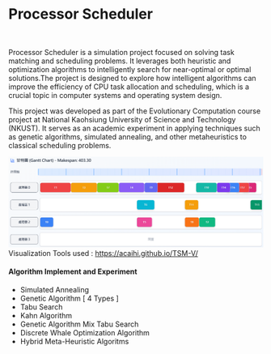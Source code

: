 # Processor Scheduler



<br>

Processor Scheduler is a simulation project focused on solving  task matching and scheduling problems. It leverages both heuristic and optimization algorithms to intelligently search for near-optimal or optimal solutions.The project is designed to explore how intelligent algorithms can improve the efficiency of CPU task allocation and scheduling, which is a crucial topic in computer systems and operating system design.

This project was developed as part of the Evolutionary Computation course project at National Kaohsiung University of Science and Technology (NKUST). It serves as an academic experiment in applying techniques such as genetic algorithms, simulated annealing, and other metaheuristics to classical scheduling problems.

![image](__/Gantt_Demo.png)
Visualization Tools used : https://acaihi.github.io/TSM-V/

#### Algorithm Implement and Experiment

* Simulated Annealing
* Genetic Algorithm [ 4 Types ]
* Tabu Search
* Kahn Algorithm
* Genetic Algorithm Mix Tabu Search
* Discrete Whale Optimization Algorithm
* Hybrid Meta-Heuristic Algoritms
